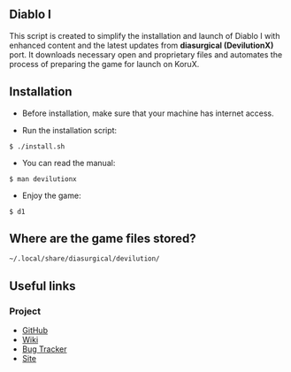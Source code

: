## Diablo I
This script is created to simplify the installation and launch of Diablo I with
enhanced content and the latest updates from **diasurgical (DevilutionX)** port.
It downloads necessary open and proprietary files and automates the process of
preparing the game for launch on KoruX.

## Installation

- Before installation, make sure that your machine has internet access.

- Run the installation script:
```
$ ./install.sh
```

- You can read the manual:
```
$ man devilutionx
```

- Enjoy the game:
```
$ d1
```

## Where are the game files stored?
```
~/.local/share/diasurgical/devilution/
```

## Useful links

### Project
- [GitHub](https://github.com/diasurgical/DevilutionX)
- [Wiki](https://github.com/diasurgical/DevilutionX/wiki)
- [Bug Tracker](https://github.com/diasurgical/DevilutionX/issues)
- [Site](https://devilutionx.com)
